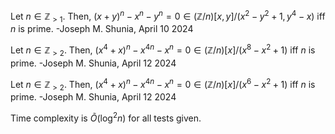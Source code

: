 Let $n \in \mathbb{Z}_{>1}$. Then, $(x + y)^n - x^n - y^n = 0 \in (\mathbb{Z}/n)[x,y]/(x^2 - y^2 + 1, y^4 - x)$ iff $n$ is prime. -Joseph M. Shunia, April 10 2024

Let $n \in \mathbb{Z}_{>2}$. Then, $(x^4 + x)^n - x^{4n} - x^n = 0 \in (\mathbb{Z}/n)[x]/(x^8 - x^2 + 1)$ iff $n$ is prime. -Joseph M. Shunia, April 12 2024

Let $n \in \mathbb{Z}_{>2}$. Then, $(x^4 + x)^n - x^{4n} - x^n = 0 \in (\mathbb{Z}/n)[x]/(x^6 - x^2 + 1)$ iff $n$ is prime. -Joseph M. Shunia, April 12 2024

Time complexity is $\tilde{O}(\log^2 n)$ for all tests given.
